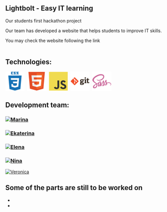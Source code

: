 ## Lightbolt - Easy IT learning <br/>
<div id=“” align=“center”>
<!--  <img src="assets/images/" class="image" width=“100”/> -->
</div>

Our students first hackathon project

Our team has developed a website that helps students to improve IT skills.

You may check the website following the link <br/>
 <br/>

## Technologies: <br/>
<div>
  <img src="https://github.com/devicons/devicon/blob/master/icons/css3/css3-plain-wordmark.svg"  title="CSS3" alt="CSS" width="60" height="60"/>&nbsp;
  <img src="https://github.com/devicons/devicon/blob/master/icons/html5/html5-original.svg" title="HTML5" alt="HTML" width="60" height="60"/>&nbsp;
  <img src="https://github.com/devicons/devicon/blob/master/icons/javascript/javascript-original.svg" title="JavaScript" alt="JavaScript" width="60" height="60"/>&nbsp;
  <img src="https://github.com/devicons/devicon/blob/master/icons/git/git-original-wordmark.svg" title="Git" **alt="Git" width="60" height="60"/>&nbsp;
  <img src="https://github.com/devicons/devicon/blob/master/icons/sass/sass-original.svg" title="SAAS" **alt="SAAS" width="60" height="60"/>&nbsp;
</div>

## Development team: <br/>
<h3>
  <a href="https://github.com/marinakotuseva">
    <img alt="Marina" src="https://img.shields.io/badge/-Marina-black?style=for-the-badge&logo=github&logoColor=white" />
  </a>
</h3>
<h3>
  <a href="https://github.com/katekoso">
    <img alt="Ekaterina" src="https://img.shields.io/badge/-Ekaterina-black?style=for-the-badge&logo=github&logoColor=white" />
  </a>
</h3>
<h3>
  <a href="https://github.com/Eva71879">
    <img alt="Elena" src="https://img.shields.io/badge/-Elena-black?style=for-the-badge&logo=github&logoColor=white" />
  </a>
</h3>
<h3>
  <a href="https://github.com/mercurialli">
    <img alt="Nina" src="https://img.shields.io/badge/-Nina-black?style=for-the-badge&logo=github&logoColor=white" />
  </a>
</h3>
  <a href="https://github.com/vnksobol">
    <img alt="Veronica" src="https://img.shields.io/badge/-Veroniсa-black?style=for-the-badge&logo=github&logoColor=white" />
  </a>
</h3>


Some of the parts are still to be worked on
- 
- 
- 
